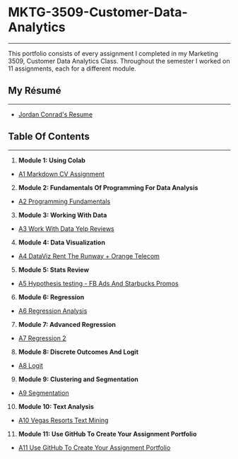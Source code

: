 # MKTG-3509-Customer-Data-Analytics
---
This portfolio consists of every assignment I completed in my Marketing 3509, Customer Data Analytics Class. Throughout the semester I worked on 11 assignments, each for a different module.
## My Résumé
---
- [Jordan Conrad's Resume](https://colab.research.google.com/drive/1flX3xJJvoC4JNEVS1IGpyklT-vjliqX6)
## Table Of Contents
---
1. **Module 1: Using Colab**
  - [A1 Markdown CV Assignment](https://colab.research.google.com/drive/1qf8N834P1hSxNd7-vtqlSzTtzD6nB7yZ)
2. **Module 2: Fundamentals Of Programming For Data Analysis**
  - [A2 Programming Fundamentals](https://colab.research.google.com/drive/1d8eoQsVjib48Q-uv-COdD0nt8dSPSCpn)
3. **Module 3: Working With Data**
  - [A3 Work With Data Yelp Reviews](https://colab.research.google.com/drive/107CGKG594T0f585YUmRGAMyfh1eyNFbY)
4. **Module 4: Data Visualization**
  - [A4 DataViz Rent The Runway + Orange Telecom](https://colab.research.google.com/drive/1MFqFemYrY9ylAiDzkkA9UHFa_bU5gqeU)
5. **Module 5: Stats Review**
  - [A5 Hypothesis testing - FB Ads And Starbucks Promos](https://colab.research.google.com/drive/1go-VgrhlUuB-0Rtk2ieWXy2Bu6I83hTw)
6. **Module 6: Regression**
  - [A6 Regression Analysis](https://colab.research.google.com/drive/1QtkPAEViaanyCeMSUexIT7fPbZl5016A)
7. **Module 7: Advanced Regression**
  - [A7 Regression 2](https://colab.research.google.com/drive/1NnMhuTiAYMCvPv50tDhnd-gKMqOsK4K1)
8. **Module 8: Discrete Outcomes And Logit**
  - [A8 Logit](https://colab.research.google.com/drive/1oSpRi7rRYQS7QOpHtxaNb3wuKi-J-VeJ)
9. **Module 9: Clustering and Segmentation**
  - [A9 Segmentation](https://colab.research.google.com/drive/18l2cEIi77ByPVMS3ynydPA5KDgKASHWJ)
10. **Module 10: Text Analysis**
  - [A10 Vegas Resorts Text Mining](https://colab.research.google.com/drive/1gJMgxjAeZUUDwxkrK_zE68DfnEyJT8Ti)
11. **Module 11: Use GitHub To Create Your Assignment Portfolio**
  - [A11 Use GitHub To Create Your Assignment Portfolio](https://github.com/JordanConrad/MKTG-3509-Customer-Data-Analytics.git)
